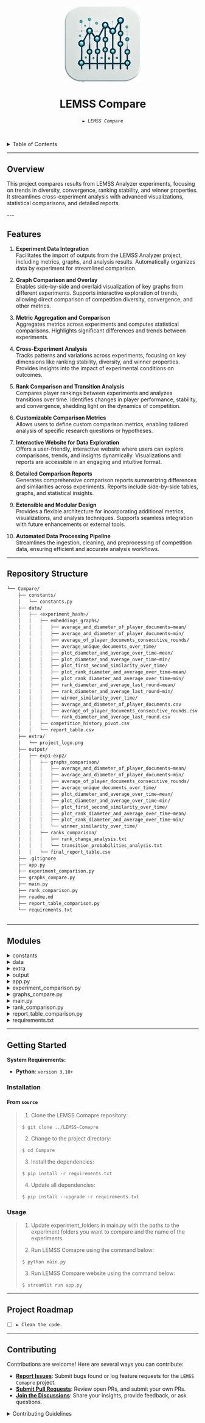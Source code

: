 <p align="center">
  <img src="extra/project_logo.png" width="200" alt="project-logo">
</p>
<p align="center">
    <h1 align="center">LEMSS Compare</h1>
</p>
<p align="center">
    <em><code>► LEMSS Compare</code></em>
</p>
<p align="center">
	<!-- local repository, no metadata badges. -->
<p>

<br><!-- TABLE OF CONTENTS -->
<details>
  <summary>Table of Contents</summary><br>

- [ Overview](#overview)
- [ Features](#features)
- [ Repository Structure](#repository-structure)
- [ Modules](#modules)
- [ Getting Started](#getting-started)
  - [ Installation](#installation)
  - [ Usage](#usage)
- [ Project Roadmap](#project-roadmap)
- [ Contributing](#contributing)
</details>
<hr>

##  Overview

<p>This project compares results from LEMSS Analyzer experiments, focusing on trends in diversity, convergence, ranking stability, and winner properties. It streamlines cross-experiment analysis with advanced visualizations, statistical comparisons, and detailed reports.</p>
---

##  Features

1. **Experiment Data Integration**  
   Facilitates the import of outputs from the LEMSS Analyzer project, including metrics, graphs, and analysis results. Automatically organizes data by experiment for streamlined comparison.

2. **Graph Comparison and Overlay**  
   Enables side-by-side and overlaid visualization of key graphs from different experiments. Supports interactive exploration of trends, allowing direct comparison of competition diversity, convergence, and other metrics.

3. **Metric Aggregation and Comparison**  
   Aggregates metrics across experiments and computes statistical comparisons. Highlights significant differences and trends between experiments.

4. **Cross-Experiment Analysis**  
   Tracks patterns and variations across experiments, focusing on key dimensions like ranking stability, diversity, and winner properties. Provides insights into the impact of experimental conditions on outcomes.

5. **Rank Comparison and Transition Analysis**  
   Compares player rankings between experiments and analyzes transitions over time. Identifies changes in player performance, stability, and convergence, shedding light on the dynamics of competition.

6. **Customizable Comparison Metrics**  
    Allows users to define custom comparison metrics, enabling tailored analysis of specific research questions or hypotheses.

7. **Interactive Website for Data Exploration**  
   Offers a user-friendly, interactive website where users can explore comparisons, trends, and insights dynamically. Visualizations and reports are accessible in an engaging and intuitive format.

8. **Detailed Comparison Reports**  
   Generates comprehensive comparison reports summarizing differences and similarities across experiments. Reports include side-by-side tables, graphs, and statistical insights.

9. **Extensible and Modular Design**  
   Provides a flexible architecture for incorporating additional metrics, visualizations, and analysis techniques. Supports seamless integration with future enhancements or external tools.

10. **Automated Data Processing Pipeline**  
   Streamlines the ingestion, cleaning, and preprocessing of competition data, ensuring efficient and accurate analysis workflows.

---

##  Repository Structure

```sh
└── Compare/
    ├── constants/
    │   └── constants.py
    ├── data/
    │   ├── <experiment_hash>/
    │   │   ├── embeddings_graphs/
    │   │   │   ├── average_and_diameter_of_player_documents–mean/
    │   │   │   ├── average_and_diameter_of_player_documents–min/
    │   │   │   ├── average_of_player_documents_consecutive_rounds/
    │   │   │   ├── average_unique_documents_over_time/
    │   │   │   ├── plot_diameter_and_average_over_time–mean/
    │   │   │   ├── plot_diameter_and_average_over_time–min/
    │   │   │   ├── plot_first_second_similarity_over_time/
    │   │   │   ├── plot_rank_diameter_and_average_over_time–mean/
    │   │   │   ├── plot_rank_diameter_and_average_over_time–min/
    │   │   │   ├── rank_diameter_and_average_last_round–mean/
    │   │   │   ├── rank_diameter_and_average_last_round–min/
    │   │   │   ├── winner_similarity_over_time/
    │   │   │   ├── average_and_diameter_of_player_documents.csv
    │   │   │   ├── average_of_player_documents_consecutive_rounds.csv
    │   │   │   └── rank_diameter_and_average_last_round.csv
    │   │   ├── competition_history_pivot.csv
    │   │   └── report_table.csv
    ├── extra/
    │   └── project_logo.png
    ├── output/
    │   ├── exp1-exp2/
    │   │   ├── graphs_comparison/
    │   │   │   ├── average_and_diameter_of_player_documents–mean/
    │   │   │   ├── average_and_diameter_of_player_documents–min/
    │   │   │   ├── average_of_player_documents_consecutive_rounds/
    │   │   │   ├── average_unique_documents_over_time/
    │   │   │   ├── plot_diameter_and_average_over_time–mean/
    │   │   │   ├── plot_diameter_and_average_over_time–min/
    │   │   │   ├── plot_first_second_similarity_over_time/
    │   │   │   ├── plot_rank_diameter_and_average_over_time–mean/
    │   │   │   ├── plot_rank_diameter_and_average_over_time–min/
    │   │   │   └── winner_similarity_over_time/
    │   │   ├── ranks_comparison/
    │   │   │   ├── rank_change_analysis.txt
    │   │   │   └── transition_probabilities_analysis.txt
    │   │   └── final_report_table.csv
    ├── .gitignore
    ├── app.py
    ├── experiment_comparison.py
    ├── graphs_compare.py
    ├── main.py
    ├── rank_comparison.py
    ├── readme.md
    ├── report_table_comparison.py
    └── requirements.txt
    
```

---

## Modules

<details closed><summary>constants</summary>

| File                                        | Summary                         |
|---------------------------------------------| ---                             |
| [constants.py](constants/constants.py)      | Contains constant values and configurations used throughout the project, ensuring consistency and ease of maintenance. |

</details>

<details closed><summary>data</summary>

| File                                        | Summary                         |
|---------------------------------------------| ---                             |
| [<experiment_hash>](data/)                  | Contains data generated by the competition, including embeddings, graphs, and reports for each experiment. |

</details>

<details closed><summary>extra</summary>

| File                                        | Summary                         |
|---------------------------------------------| ---                             |
| [project_logo.png](extra/project_logo.png)  | Logo image used for the project. |

</details>

<details closed><summary>output</summary>

| File                                        | Summary                         |
|---------------------------------------------| ---                             |
| [exp1-exp2](output/exp1-exp2/)              | Contains comparison data between two experiments, including graphs, ranks, and final reports. |

</details>

<details closed><summary>app.py</summary>

| File                                        | Summary                         |
|---------------------------------------------| ---                             |
| [app.py](app.py)                            | Streamlit web application for interactive data exploration and visualization of comparison results. |

</details>

<details closed><summary>experiment_comparison.py</summary>

| File                                        | Summary                         |
|---------------------------------------------| ---                             |
| [experiment_comparison.py](experiment_comparison.py) | Compares two experiments and generates a final report table with the results. |

</details>

<details closed><summary>graphs_compare.py</summary>

| File                                        | Summary                         |
|---------------------------------------------| ---                             |
| [graphs_compare.py](graphs_compare.py)      | Compares graphs generated by two experiments and visualizes the differences between them. |

</details>

<details closed><summary>main.py</summary>

| File                                        | Summary                         |
|---------------------------------------------| ---                             |
| [main.py](main.py)                          | Main script that runs the analysis on the competition data, generating insights and reports. |

</details>

<details closed><summary>rank_comparison.py</summary>

| File                                        | Summary                         |
|---------------------------------------------| ---                             |
| [rank_comparison.py](rank_comparison.py)    | Compares the ranks of two experiments and analyzes the differences between them. |

</details>

<details closed><summary>report_table_comparison.py</summary>

| File                                        | Summary                         |
|---------------------------------------------| ---                             |
| [report_table_comparison.py](report_table_comparison.py) | Compares the report tables of two experiments and highlights the differences between them. |

</details>

<details closed><summary>requirements.txt</summary>
    
| File                                        | Summary                         |
|---------------------------------------------| ---                             |
| [requirements.txt](requirements.txt)        | Contains the list of dependencies required for the project to run successfully. |
    
</details>


---

##  Getting Started

**System Requirements:**

* **Python**: `version 3.10+`

###  Installation

<h4>From <code>source</code></h4>

> 1. Clone the LEMSS Comapre repository:
>
> ```console
> $ git clone ../LEMSS-Comapre
> ```
>
> 2. Change to the project directory:
> ```console
> $ cd Compare
> ```
>
> 3. Install the dependencies:
> ```console
> $ pip install -r requirements.txt
> ```
> 
> 4. Update all dependencies:
> ```console
> $ pip install --upgrade -r requirements.txt
> ```

###  Usage
> 1. Update experiment_folders in main.py with the paths to the experiment folders you want to compare and the name of the experiments.
>
> 2. Run LEMSS Comapre using the command below:
> ```console
> $ python main.py
> ```
> 3. Run LEMSS Compare website using the command below:
> ```console
> $ streamlit run app.py
> ```


---

##  Project Roadmap

- [ ] `► Clean the code.`

---

##  Contributing

Contributions are welcome! Here are several ways you can contribute:

- **[Report Issues](https://github.com/LEMSS2025/LEMSS-Comapre/issues)**: Submit bugs found or log feature requests for the `LEMSS Comapre` project.
- **[Submit Pull Requests](https://github.com/LEMSS2025/LEMSS-Comapre/pulls)**: Review open PRs, and submit your own PRs.
- **[Join the Discussions](https://github.com/LEMSS2025/LEMSS-Comapre/discussions)**: Share your insights, provide feedback, or ask questions.

<details closed>
<summary>Contributing Guidelines</summary>

1. **Fork the Repository**: Start by forking the project repository to your local account.
2. **Clone Locally**: Clone the forked repository to your local machine using a git client.
   ```sh
   git clone ../LEMSS-Comapre
   ```
3. **Create a New Branch**: Always work on a new branch, giving it a descriptive name.
   ```sh
   git checkout -b new-feature-x
   ```
4. **Make Your Changes**: Develop and test your changes locally.
5. **Commit Your Changes**: Commit with a clear message describing your updates.
   ```sh
   git commit -m 'Implemented new feature x.'
   ```
6. **Push to local**: Push the changes to your forked repository.
   ```sh
   git push origin new-feature-x
   ```
7. **Submit a Pull Request**: Create a PR against the original project repository. Clearly describe the changes and their motivations.
8. **Review**: Once your PR is reviewed and approved, it will be merged into the main branch. Congratulations on your contribution!
</details>